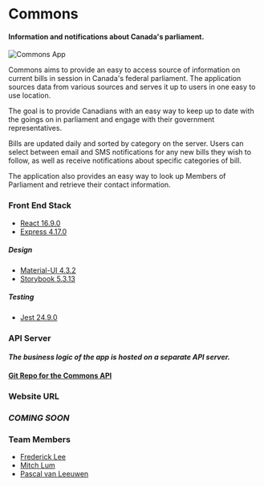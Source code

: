# Commons

#### Information and notifications about Canada's parliament.

![Commons App](./docs/commons-readme.png)

Commons aims to provide an easy to access source of information on current bills in session in Canada's federal parliament. The application sources data from various sources and serves it up to users in one easy to use location.

The goal is to provide Canadians with an easy way to keep up to date with the goings on in parliament and engage with their government representatives.

Bills are updated daily and sorted by category on the server. Users can select between email and SMS notifications for any new bills they wish to follow, as well as receive notifications about specific categories of bill.

The application also provides an easy way to look up Members of Parliament and retrieve their contact information.

### Front End Stack

- [React 16.9.0](https://reactjs.org/)
- [Express 4.17.0](https://expressjs.com/)

##### Design

- [Material-UI 4.3.2](https://material-ui.com/)
- [Storybook 5.3.13](https://storybook.js.org/)

##### Testing

- [Jest 24.9.0](https://jestjs.io/)

### API Server

#### _The business logic of the app is hosted on a separate API server._

#### [Git Repo for the Commons API](https://github.com/Commoddity/commons-api)

### Website URL

### _COMING SOON_

### Team Members

- [Frederick Lee](https://github.com/fgfl/)
- [Mitch Lum](https://github.com/mxmitch)
- [Pascal van Leeuwen](https://github.com/Commoddity/)
